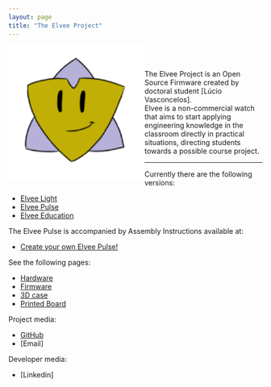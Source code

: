 ```yaml
---
layout: page
title: "The Elvee Project"
---
```

<img style="float: left;" src="/photos/logo3.png" height = 270px width = 270px>
<br/><br/>

The Elvee Project is an Open Source Firmware created by doctoral student [Lúcio Vasconcelos].<br/>
Elvee is a non-commercial watch that aims to start applying engineering knowledge in the classroom directly in practical situations, directing students towards a possible course project.

------

Currently there are the following versions:
*  [Elvee Light](https://sampaioleticia.github.io/elvee_light/)
*  [Elvee Pulse](https://sampaioleticia.github.io/elvee_pulse/)
*  [Elvee Education](https://sampaioleticia.github.io/elvee_education/)

The Elvee Pulse is accompanied by Assembly Instructions available at:
* [Create your own Elvee Pulse!](https://sampaioleticia.github.io/create_your_own/)

See the following pages:
* [Hardware](https://sampaioleticia.github.io/hardware/)
* [Firmware](https://sampaioleticia.github.io/firmware/)
* [3D case](https://sampaioleticia.github.io/3D_case/)
* [Printed Board](https://sampaioleticia.github.io/printed_board/)

Project media:
* [GitHub](https://github.com/ElveePulse)
* [Email]

Developer media:
* [Linkedin]
